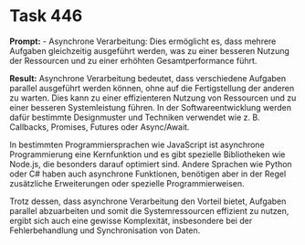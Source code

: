 # Task 446

**Prompt:** - Asynchrone Verarbeitung: Dies ermöglicht es, dass mehrere Aufgaben gleichzeitig ausgeführt werden, was zu einer besseren Nutzung der Ressourcen und zu einer erhöhten Gesamtperformance führt.

**Result:**
Asynchrone Verarbeitung bedeutet, dass verschiedene Aufgaben parallel ausgeführt werden können, ohne auf die Fertigstellung der anderen zu warten. Dies kann zu einer effizienteren Nutzung von Ressourcen und zu einer besseren Systemleistung führen. In der Softwareentwicklung werden dafür bestimmte Designmuster und Techniken verwendet wie z. B. Callbacks, Promises, Futures oder Async/Await.

In bestimmten Programmiersprachen wie JavaScript ist asynchrone Programmierung eine Kernfunktion und es gibt spezielle Bibliotheken wie Node.js, die besonders darauf optimiert sind. Andere Sprachen wie Python oder C# haben auch asynchrone Funktionen, benötigen aber in der Regel zusätzliche Erweiterungen oder spezielle Programmierweisen.

Trotz dessen, dass asynchrone Verarbeitung den Vorteil bietet, Aufgaben parallel abzuarbeiten und somit die Systemressourcen effizient zu nutzen, ergibt sich auch eine gewisse Komplexität, insbesondere bei der Fehlerbehandlung und Synchronisation von Daten.
